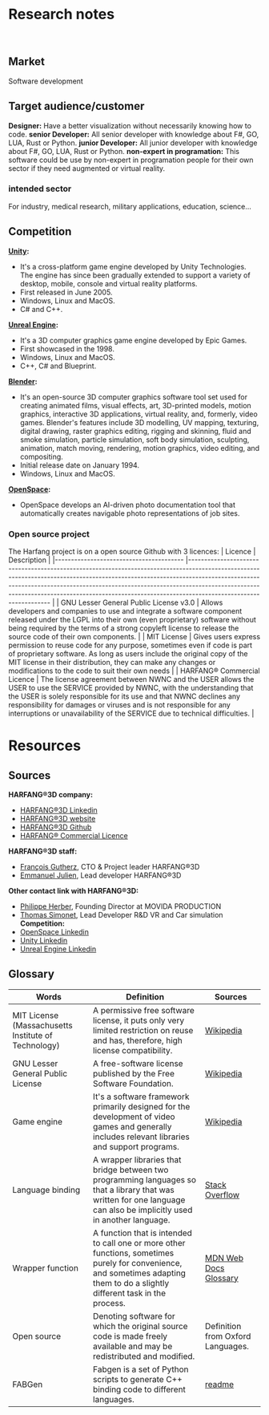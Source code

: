 <!-- this is an example, use your needs and goals to start your research process -->
​
# Research notes
​
## Market
​Software development
​
## Target audience/customer
**Designer:** Have a better visualization without necessarily knowing how to code.
**senior Developer:** All senior developer with knowledge about F#, GO, LUA, Rust or Python.
**junior Developer:** All junior developer with knowledge about F#, GO, LUA, Rust or Python.
**non-expert in programation:** This software could be use by non-expert in programation people for their own sector if they need augmented or virtual reality.

### intended sector
​For industry, medical research, military applications, education, science...

## Competition
**[Unity](https://unity.com/):**
- It's a cross-platform game engine developed by Unity Technologies. The engine has since been gradually extended to support a variety of desktop, mobile, console and virtual reality platforms.
- First released in June 2005.
- Windows, Linux and MacOS.
- C# and C++.

**[Unreal Engine](https://www.unrealengine.com/en-US/):**
- It's a 3D computer graphics game engine developed by Epic Games. 
- First showcased in the 1998.
- Windows, Linux and MacOS.
- C++, C# and Blueprint.

**[Blender](https://www.blender.org/):**
- It's an open-source 3D computer graphics software tool set used for creating animated films, visual effects, art, 3D-printed models, motion graphics, interactive 3D applications, virtual reality, and, formerly, video games. Blender's features include 3D modelling, UV mapping, texturing, digital drawing, raster graphics editing, rigging and skinning, fluid and smoke simulation, particle simulation, soft body simulation, sculpting, animation, match moving, rendering, motion graphics, video editing, and compositing.
- Initial release date on January 1994.
- Windows, Linux and MacOS.

**[OpenSpace](https://www.openspace.ai/):**
- OpenSpace develops an AI-driven photo documentation tool that automatically creates navigable photo representations of job sites.
​
### Open source project
The Harfang project is on a open source Github with 3 licences:
| Licence                               	| Description                                                                                                                                                                                                                                                                                                                                               	|
|----------------------------------------	|-----------------------------------------------------------------------------------------------------------------------------------------------------------------------------------------------------------------------------------------------------------------------------------------------------------------------------------------------------------	|
| GNU Lesser General Public License v3.0 	| Allows developers and companies to use and integrate a software component released under the LGPL into their own (even proprietary) software without being required by the terms of a strong copyleft license to release the source code of their own components.                                                                                         	|
| MIT License                            	| Gives users express permission to reuse code for any purpose, sometimes even if code is part of proprietary software. As long as users include the original copy of the MIT license in their distribution, they can make any changes or modifications to the code to suit their own needs                                                                 	|
| HARFANG® Commercial Licence            	| The license agreement between NWNC and the USER allows the USER to use the SERVICE provided by NWNC, with the understanding that the USER is solely responsible for its use and that NWNC declines any responsibility for damages or viruses and is not responsible for any interruptions or unavailability of the SERVICE due to technical difficulties. 	|

# Resources
## Sources
<!-- think also of sources to follow (people and keywords on Linkedin for example, a specialized blog or news outlet) -->
​**​HARFANG®3D company:**
- [​HARFANG®3D Linkedin](https://www.linkedin.com/company/harfang3d/)
- [​HARFANG®3D website](https://www.harfang3d.com/en_US/)
- [​HARFANG®3D Github](https://github.com/harfang3d)
- [​HARFANG® Commercial Licence](https://github.com/harfang3d/harfang3d/blob/main/LICENSE-HARFANG-COMMERCIAL)

**​HARFANG®3D staff:**
- [François Gutherz](https://www.linkedin.com/in/astrofra/), CTO & Project leader HARFANG®3D
- [Emmanuel Julien](https://www.linkedin.com/in/ejulien/), Lead developer HARFANG®3D

**Other contact link with ​HARFANG®3D:**
- [Philippe Herber](https://www.linkedin.com/in/philippe-herber-9787929/), Founding Director at MOVIDA PRODUCTION
- [Thomas Simonet](https://www.linkedin.com/in/thomas-simonnet-39968480/), Lead Developer R&D VR and Car simulation
​
**Competition:**
- [OpenSpace Linkedin](https://www.linkedin.com/company/openspace.ai/)
- [Unity Linkedin](https://www.linkedin.com/company/unity/)
- [Unreal Engine Linkedin](https://www.linkedin.com/showcase/unreal-engine-for-design-visualization/)

## Glossary
<!-- write down all the words specific to the product's field, or any technical field you're working in, with a short definition -->

| Words                                               	| Definition                                                                                                                                                                     	| Sources                                                                                  	|
|-----------------------------------------------------	|--------------------------------------------------------------------------------------------------------------------------------------------------------------------------------	|------------------------------------------------------------------------------------------	|
| MIT License (Massachusetts Institute of Technology) 	| A permissive free software license, it puts only very limited restriction on reuse and has, therefore, high license compatibility.                                             	| [Wikipedia](https://en.wikipedia.org/wiki/MIT_License)                                   	|
| GNU Lesser General Public License                   	| A free-software license published by the Free Software Foundation.                                                                                                             	| [Wikipedia](https://en.wikipedia.org/wiki/GNU_Lesser_General_Public_License)             	|
| Game engine                                         	| It's a software framework primarily designed for the development of video games and generally includes relevant libraries and support programs.                                	| [Wikipedia](https://en.wikipedia.org/wiki/Game_engine)                                   	|
| Language binding                                    	| A wrapper libraries that bridge between two programming languages so that a library that was written for one language can also be implicitly used in another language.         	| [Stack Overflow](https://stackoverflow.com/questions/25865/what-is-a-language-binding)  	|
| Wrapper function                                    	| A function that is intended to call one or more other functions, sometimes purely for convenience, and sometimes adapting them to do a slightly different task in the process. 	| [MDN Web Docs Glossary](https://developer.mozilla.org/en-US/docs/Glossary/Wrapper)       	|
| Open source                                         	| Denoting software for which the original source code is made freely available and may be redistributed and modified.                                                           	| Definition from Oxford Languages.                                                       	|
| FABGen                                              	| Fabgen is a set of Python scripts to generate C++ binding code to different languages.                                                                                         	| [readme](https://github.com/ejulien/FABGen#readme)                                       	|
​
